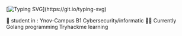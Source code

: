 [![Typing SVG](https://readme-typing-svg.demolab.com/?lines=Hello+My+name+is+Nans+Moll+!;)](https://git.io/typing-svg)

   📖 student in : Ynov-Campus B1 Cybersecurity/informatic
   🤷‍♂️ Currently Golang programming
   Tryhackme learning 
  
   
